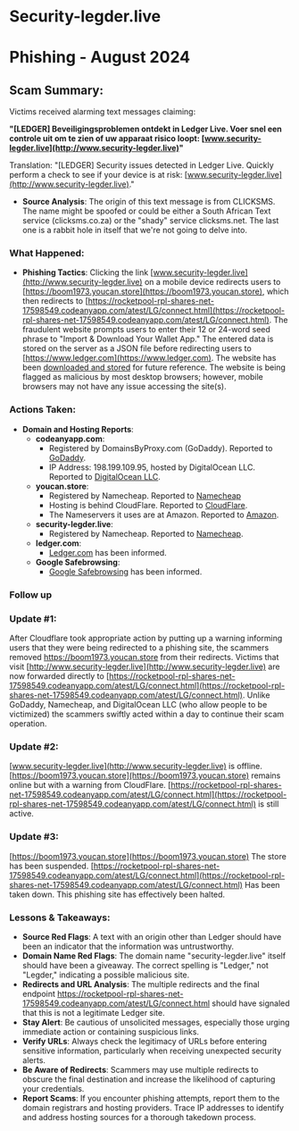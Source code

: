 # Security-legder.live
# Phishing - August 2024

## Scam Summary:
Victims received alarming text messages claiming:

**"[LEDGER] Beveiligingsproblemen ontdekt in Ledger Live. Voer snel een controle uit om te zien of uw apparaat risico loopt: [www.security-legder.live](http://www.security-legder.live)"**

Translation: "[LEDGER] Security issues detected in Ledger Live. Quickly perform a check to see if your device is at risk: [www.security-legder.live](http://www.security-legder.live)."

- **Source Analysis**: The origin of this text message is from CLICKSMS. The name might be spoofed or could be either a South African Text service (clicksms.co.za) or the "shady" service clicksms.net. The last one is a rabbit hole in itself that we're not going to delve into.

### What Happened:
- **Phishing Tactics**: Clicking the link [www.security-legder.live](http://www.security-legder.live) on a mobile device redirects users to [https://boom1973.youcan.store](https://boom1973.youcan.store), which then redirects to [https://rocketpool-rpl-shares-net-17598549.codeanyapp.com/atest/LG/connect.html](https://rocketpool-rpl-shares-net-17598549.codeanyapp.com/atest/LG/connect.html). The fraudulent website prompts users to enter their 12 or 24-word seed phrase to "Import & Download Your Wallet App." The entered data is stored on the server as a JSON file before redirecting users to [https://www.ledger.com](https://www.ledger.com). The website has been [downloaded and stored](security-legder.live/rocketpool-rpl-shares-net-17598549.codeanyapp.com.zip) for future reference. The website is being flagged as malicious by most desktop browsers; however, mobile browsers may not have any issue accessing the site(s).

### Actions Taken:
- **Domain and Hosting Reports**:
  - **codeanyapp.com**:
    - Registered by DomainsByProxy.com (GoDaddy). Reported to [GoDaddy](https://supportcenter.godaddy.com/abusereport).
    - IP Address: 198.199.109.95, hosted by DigitalOcean LLC. Reported to [DigitalOcean LLC](https://www.digitalocean.com/company/contact/abuse).
  - **youcan.store**:
    - Registered by Namecheap. Reported to [Namecheap](https://www.namecheap.com/support/knowledgebase/article.aspx/9196/5/how-and-where-can-i-file-abuse-complaints/)
    - Hosting is behind CloudFlare. Reported to [CloudFlare](https://www.cloudflare.com/trust-hub/reporting-abuse/).
    - The Nameservers it uses are at Amazon. Reported to [Amazon](https://aws.amazon.com/forms/report-abuse).
  - **security-legder.live**:
    - Registered by Namecheap. Reported to [Namecheap](https://www.namecheap.com/support/knowledgebase/article.aspx/9196/5/how-and-where-can-i-file-abuse-complaints/).
  - **ledger.com**:
    - [Ledger.com](https://www.ledger.com/phishing-campaigns-status#help-us) has been informed.
  - **Google Safebrowsing**:
    - [Google Safebrowsing](https://safebrowsing.google.com/safebrowsing/report_phish/?hl=en) has been informed.

### Follow up 
### Update #1:
After Cloudflare took appropriate action by putting up a warning informing users that they were being redirected to a phishing site, the scammers removed https://boom1973.youcan.store from their redirects. Victims that visit [http://www.security-legder.live](http://www.security-legder.live) are now forwarded directly to [https://rocketpool-rpl-shares-net-17598549.codeanyapp.com/atest/LG/connect.html](https://rocketpool-rpl-shares-net-17598549.codeanyapp.com/atest/LG/connect.html). Unlike GoDaddy, Namecheap, and DigitalOcean LLC (who allow people to be victimized) the scammers swiftly acted within a day to continue their scam operation.

### Update #2:
[www.security-legder.live](http://www.security-legder.live) is offline. [https://boom1973.youcan.store](https://boom1973.youcan.store) remains online but with a warning from CloudFlare. [https://rocketpool-rpl-shares-net-17598549.codeanyapp.com/atest/LG/connect.html](https://rocketpool-rpl-shares-net-17598549.codeanyapp.com/atest/LG/connect.html) is still active.

### Update #3:
[https://boom1973.youcan.store](https://boom1973.youcan.store) The store has been suspended.
[https://rocketpool-rpl-shares-net-17598549.codeanyapp.com/atest/LG/connect.html](https://rocketpool-rpl-shares-net-17598549.codeanyapp.com/atest/LG/connect.html) Has been taken down.
This phishing site has effectively been halted.

### Lessons & Takeaways:
- **Source Red Flags**: A text with an origin other than Ledger should have been an indicator that the information was untrustworthy.
- **Domain Name Red Flags**: The domain name "security-legder.live" itself should have been a giveaway. The correct spelling is "Ledger," not "Legder," indicating a possible malicious site.
- **Redirects and URL Analysis**: The multiple redirects and the final endpoint https://rocketpool-rpl-shares-net-17598549.codeanyapp.com/atest/LG/connect.html should have signaled that this is not a legitimate Ledger site.
- **Stay Alert**: Be cautious of unsolicited messages, especially those urging immediate action or containing suspicious links.
- **Verify URLs**: Always check the legitimacy of URLs before entering sensitive information, particularly when receiving unexpected security alerts.
- **Be Aware of Redirects**: Scammers may use multiple redirects to obscure the final destination and increase the likelihood of capturing your credentials.
- **Report Scams**: If you encounter phishing attempts, report them to the domain registrars and hosting providers. Trace IP addresses to identify and address hosting sources for a thorough takedown process.
